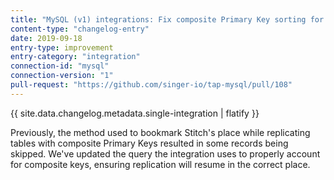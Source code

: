 ```yaml
---
title: "MySQL (v1) integrations: Fix composite Primary Key sorting for Full Table Replication"
content-type: "changelog-entry"
date: 2019-09-18
entry-type: improvement
entry-category: "integration"
connection-id: "mysql"
connection-version: "1"
pull-request: "https://github.com/singer-io/tap-mysql/pull/108"
---
```

{{ site.data.changelog.metadata.single-integration | flatify }}

Previously, the method used to bookmark Stitch's place while replicating tables with composite Primary Keys resulted in some records being skipped. We've updated the query the integration uses to properly account for composite keys, ensuring replication will resume in the correct place.